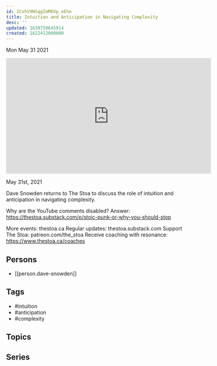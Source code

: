 ```yaml
---
id: ICxhV9NSqgImM6Xp_eEho
title: Intuition and Anticipation in Navigating Complexity
desc: ''
updated: 1639759645914
created: 1622412000000
---
```





Mon May 31 2021

<iframe width="560" height="315" src="https://www.youtube.com/embed/bCpPS9WuIYU" title="Intuition and Anticipation in Navigating Complexity w/ Dave Snowden" frameborder="0" allow="accelerometer; autoplay; clipboard-write; encrypted-media; gyroscope; picture-in-picture" allowfullscreen ></iframe>

May 31st, 2021

Dave Snowden returns to The Stoa to discuss the role of intuition and anticipation in navigating complexity.

Why are the YouTube comments disabled? Answer: https://thestoa.substack.com/p/stoic-punk-or-why-you-should-stop

More events: thestoa.ca
Regular updates: thestoa.substack.com
Support The Stoa: patreon.com/the_stoa
Receive coaching with resonance: https://www.thestoa.ca/coaches

## Persons

- [[person.dave-snowden]]

## Tags

- #intuition
- #anticipation
- #complexity

## Topics



## Series



